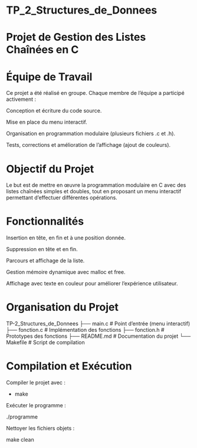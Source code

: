 # TP_2_Structures_de_Donnees


# Projet de Gestion des Listes Chaînées en C

#  Équipe de Travail

Ce projet a été réalisé en groupe. Chaque membre de l’équipe a participé activement :

Conception et écriture du code source.

Mise en place du menu interactif.

Organisation en programmation modulaire (plusieurs fichiers .c et .h).

Tests, corrections et amélioration de l’affichage (ajout de couleurs).

#  Objectif du Projet

Le but est de mettre en œuvre la programmation modulaire en C avec des listes chaînées simples et doubles, tout en proposant un menu interactif permettant d’effectuer différentes opérations.

# Fonctionnalités

Insertion en tête, en fin et à une position donnée.

Suppression en tête et en fin.

Parcours et affichage de la liste.

Gestion mémoire dynamique avec malloc et free.

Affichage avec texte en couleur pour améliorer l’expérience utilisateur.

#  Organisation du Projet
TP-2_Structures_de_Donnees
 ├── main.c         # Point d’entrée (menu interactif)
 ├── fonction.c     # Implémentation des fonctions
 ├── fonction.h     # Prototypes des fonctions
 ├── README.md      # Documentation du projet
 └── Makefile       # Script de compilation

 # Compilation et Exécution

Compiler le projet avec :

* make


Exécuter le programme :

./programme


Nettoyer les fichiers objets :

make clean
